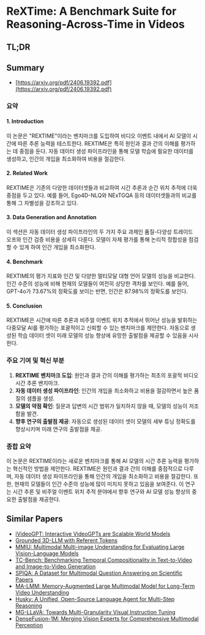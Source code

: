 # ReXTime: A Benchmark Suite for Reasoning-Across-Time in Videos
## TL;DR
## Summary
- [https://arxiv.org/pdf/2406.19392.pdf](https://arxiv.org/pdf/2406.19392.pdf)

### 요약

#### 1. Introduction
이 논문은 "REXTIME"이라는 벤치마크를 도입하여 비디오 이벤트 내에서 AI 모델이 시간에 따른 추론 능력을 테스트한다. REXTIME은 특히 원인과 결과 간의 이해를 평가하는 데 중점을 둔다. 자동 데이터 생성 파이프라인을 통해 모델 학습에 필요한 데이터를 생성하고, 인간의 개입을 최소화하여 비용을 절감한다.

#### 2. Related Work
REXTIME은 기존의 다양한 데이터셋들과 비교하여 시간 추론과 순간 위치 추적에 더욱 중점을 두고 있다. 예를 들어, Ego4D-NLQ와 NExTGQA 등의 데이터셋들과의 비교를 통해 그 차별성을 강조하고 있다.

#### 3. Data Generation and Annotation
이 섹션은 자동 데이터 생성 파이프라인의 두 가지 주요 과제인 품질-다양성 트레이드 오프와 인간 검증 비용을 상세히 다룬다. 모델이 자체 평가를 통해 논리적 정합성을 점검할 수 있게 하여 인간 개입을 최소화한다.

#### 4. Benchmark
REXTIME의 평가 지표와 인간 및 다양한 멀티모달 대형 언어 모델의 성능을 비교한다. 인간 수준의 성능에 비해 현재의 모델들이 여전히 상당한 격차를 보인다. 예를 들어, GPT-4o가 73.67%의 정확도를 보이는 반면, 인간은 87.98%의 정확도를 보인다.

#### 5. Conclusion
REXTIME은 시간에 따른 추론과 비주얼 이벤트 위치 추적에서 뛰어난 성능을 발휘하는 다중모달 AI를 평가하는 포괄적이고 신뢰할 수 있는 벤치마크를 제안한다. 자동으로 생성된 학습 데이터 셋이 미래 모델의 성능 향상에 유망한 출발점을 제공할 수 있음을 시사한다.

### 주요 기여 및 혁신 부분
1. **REXTIME 벤치마크 도입**: 원인과 결과 간의 이해를 평가하는 최초의 포괄적 비디오 시간 추론 벤치마크.
2. **자동 데이터 생성 파이프라인**: 인간의 개입을 최소화하고 비용을 절감하면서 높은 품질의 샘플을 생성.
3. **모델의 약점 확인**: 질문과 답변의 시간 범위가 일치하지 않을 때, 모델의 성능이 저조함을 발견.
4. **향후 연구의 출발점 제공**: 자동으로 생성된 데이터 셋이 모델의 세부 튜닝 정확도를 향상시키며 미래 연구의 출발점을 제공.

### 종합 요약
이 논문은 REXTIME이라는 새로운 벤치마크를 통해 AI 모델의 시간 추론 능력을 평가하는 혁신적인 방법을 제안한다. REXTIME은 원인과 결과 간의 이해를 중점적으로 다루며, 자동 데이터 생성 파이프라인을 통해 인간의 개입을 최소화하고 비용을 절감한다. 또한, 현재의 모델들이 인간 수준의 성능에 많이 미치지 못하고 있음을 보여준다. 이 연구는 시간 추론 및 비주얼 이벤트 위치 추적 분야에서 향후 연구와 AI 모델 성능 향상의 중요한 출발점을 제공한다.

## Similar Papers
- [iVideoGPT: Interactive VideoGPTs are Scalable World Models](2405.15223.md)
- [Grounded 3D-LLM with Referent Tokens](2405.10370.md)
- [MMIU: Multimodal Multi-image Understanding for Evaluating Large Vision-Language Models](2408.02718.md)
- [TC-Bench: Benchmarking Temporal Compositionality in Text-to-Video and Image-to-Video Generation](2406.08656.md)
- [SPIQA: A Dataset for Multimodal Question Answering on Scientific Papers](2407.09413.md)
- [MA-LMM: Memory-Augmented Large Multimodal Model for Long-Term Video Understanding](2404.05726.md)
- [Husky: A Unified, Open-Source Language Agent for Multi-Step Reasoning](2406.06469.md)
- [MG-LLaVA: Towards Multi-Granularity Visual Instruction Tuning](2406.17770.md)
- [DenseFusion-1M: Merging Vision Experts for Comprehensive Multimodal Perception](2407.08303.md)

